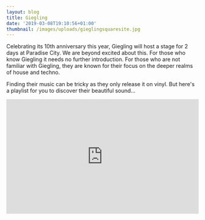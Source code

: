 ```yaml
---
layout: blog
title: Giegling
date: '2019-03-08T19:10:56+01:00'
thumbnail: /images/uploads/gieglingsquaresite.jpg
---
```

Celebrating its 10th anniversary this year, Giegling will host a stage for 2 days at Paradise City. We are beyond excited about this. For those who know Giegling it needs no further introduction. For those who are not familiar with Giegling, they are known for their focus on the deeper realms of house and techno.

Finding their music can be tricky as they only release it on vinyl. But here's a playlist for you to discover their beautiful sound...

<iframe width="100%" height="300" scrolling="no" frameborder="no" allow="autoplay" src="https://w.soundcloud.com/player/?url=https%3A//api.soundcloud.com/playlists/725137581&color=%23ff5500&auto_play=false&hide_related=false&show_comments=true&show_user=true&show_reposts=false&show_teaser=true&visual=true"></iframe>


